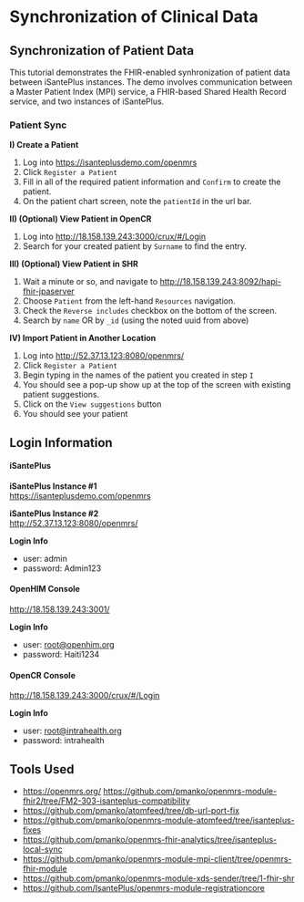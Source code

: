 # Synchronization of Clinical Data 

## Synchronization of Patient Data
This tutorial demonstrates the FHIR-enabled synhronization of patient data between iSantePlus instances. The demo involves communication between a Master Patient Index (MPI) service, a FHIR-based Shared Health Record service, and two instances of iSantePlus. 

### Patient Sync

**I) Create a Patient**
1. Log into https://isanteplusdemo.com/openmrs
2. Click `Register a Patient`
3. Fill in all of the required patient information and `Confirm` to create the patient.
4. On the patient chart screen, note the `patientId` in the url bar. 

**II) (Optional) View Patient in OpenCR**
1. Log into http://18.158.139.243:3000/crux/#/Login
2. Search for your created patient by `Surname` to find the entry.

**III) (Optional) View Patient in SHR**
1. Wait a minute or so, and navigate to http://18.158.139.243:8092/hapi-fhir-jpaserver
2. Choose `Patient` from the left-hand `Resources` navigation.
3. Check the `Reverse includes` checkbox on the bottom of the screen.
4. Search by `name` OR by `_id` (using the noted uuid from above) 

**IV) Import Patient in Another Location**
1. Log into http://52.37.13.123:8080/openmrs/
2. Click `Register a Patient`
3. Begin typing in the names of the patient you created in step `I`
4. You should see a pop-up show up at the top of the screen with existing patient suggestions. 
5. Click on the `View suggestions` button
6. You should see your patient

## Login Information

#### iSantePlus

**iSantePlus Instance #1**  
https://isanteplusdemo.com/openmrs

**iSantePlus Instance #2**  
http://52.37.13.123:8080/openmrs/

**Login Info**
- user: admin
- password: Admin123

#### OpenHIM Console  
http://18.158.139.243:3001/

**Login Info**
- user: root@openhim.org
- password: Haiti1234

#### OpenCR Console
http://18.158.139.243:3000/crux/#/Login

**Login Info**
- user: root@intrahealth.org
- password: intrahealth

## Tools Used
- https://openmrs.org/
https://github.com/pmanko/openmrs-module-fhir2/tree/FM2-303-isanteplus-compatibility
- https://github.com/pmanko/atomfeed/tree/db-url-port-fix
- https://github.com/pmanko/openmrs-module-atomfeed/tree/isanteplus-fixes
- https://github.com/pmanko/openmrs-fhir-analytics/tree/isanteplus-local-sync
- https://github.com/pmanko/openmrs-module-mpi-client/tree/openmrs-fhir-module
- https://github.com/pmanko/openmrs-module-xds-sender/tree/1-fhir-shr
- https://github.com/IsantePlus/openmrs-module-registrationcore
